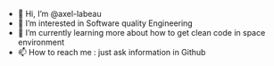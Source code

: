 - 👋 Hi, I’m @axel-labeau
- 👀 I’m interested in Software quality Engineering
- 🌱 I’m currently learning more about how to get clean code in space environment
- 📫 How to reach me : just ask information in Github

<!---
axel-labeau/axel-labeau is a ✨ special ✨ repository because its `README.md` (this file) appears on your GitHub profile.
You can click the Preview link to take a look at your changes.
--->
